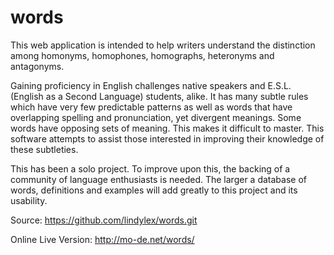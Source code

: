 # words
This web application is intended to help writers understand the distinction among homonyms, homophones, homographs, heteronyms and antagonyms. 

Gaining proficiency in English challenges native speakers and E.S.L. (English as a Second Language) students, alike. It has many subtle rules which have very few predictable patterns as well as words that have overlapping spelling and pronunciation, yet divergent meanings. Some words have opposing sets of meaning. This makes it difficult to master. This software attempts to assist those interested in improving their knowledge of these subtleties.

This has been a solo project. To improve upon this, the backing of a community of language enthusiasts is needed. The larger a database of words, definitions and examples will add greatly to this project and its usability.

Source: https://github.com/lindylex/words.git

Online Live Version: http://mo-de.net/words/
